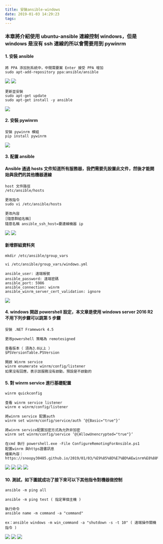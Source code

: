 ```yaml
---
title: 安裝ansible-windows
date: 2019-01-03 14:29:23
tags:
---
```


### 本章將介紹使用 ubuntu-ansible 連線控制 windows，但是 windows 是沒有 ssh 連線的所以會需要用到 pywinrm

#### 1. 安裝 ansible

```
將 PPA 添加到系統中，中間需要案 Enter 接受 PPA 增加
sudo apt-add-repository ppa:ansible/ansible
```

![ ](images/1.png)
![ ](images/2.png)

```
更新並安裝
sudo apt-get update
sudo apt-get install -y ansible
```

![ ](images/3.png)

#### 2. 安裝 pywinrm

```
安裝 pywinrm 模組
pip install pywinrm
```

![ ](images/4.png)

#### 3. 配置 ansible

#### Ansible 通過 hosts 文件知道所有服務器，我們需要先設置此文件，然後才能開始與我們的其他機器連線

```
host 文件路徑
/etc/ansible/hosts

更改指令
sudo vi /etc/ansible/hosts

更改內容
[隨意群組名稱]
隨意名稱 ansible_ssh_host=要連線機器 ip
```

![ ](images/5.png)
![ ](images/6.png)

#### 新增群組資料夾

```
mkdir /etc/ansible/group_vars

vi /etc/ansible/group_vars/windows.yml

ansible_user: 遠端帳號
ansible_password: 遠端密碼
ansible_port: 5986
ansible_connection: winrm
ansible_winrm_server_cert_validation: ignore
```

![ ](images/7.png)

#### 4. windows 開啟 powershell 設定，本文章是使用 windows server 2016 R2 不用下列步驟可以跳第 5 步驟

```
安裝 .NET Framework 4.5

更改powershell 策略為 remotesigned

查看版本（ 須為3.0以上 ）
$PSVersionTable.PSVersion

開啟 Winrm service
winrm enumerate winrm/config/listener
如果沒有回應，表示該服務沒有啟動，預設是不啟動的
```

#### 5. 對 winrm service 進行基礎配置

```
winrm quickconfig

查看 winrm service listener
winrm e winrm/config/listener

將winrm service 配置auth
winrm set winrm/config/service/auth ‘@{Basic="true"}‘

將winrm service配置加密方式為允許非加密
winrm set winrm/config/service ‘@{AllowUnencrypted="true"}‘

在cmd 執行 powershell.exe -File ConfigureRemotingForAnsible.ps1
配置winrm 與https證書訊息
檔案內容：https://snoopy30485.github.io/2019/01/03/%E9%85%8D%E7%BD%AEwinrm%E8%88%87https%E8%AD%89%E6%9B%B8%E8%A8%8A%E6%81%AF/
```

![ ](images/14.png)
![ ](images/8.png)
![ ](images/9.png)
![ ](images/10.png)

#### 10. 測試，如下圖就成功了接下來可以下其他指令對機器做控制

```
ansible -m ping all

ansible -m ping test ( 指定單個主機 )
```

```
執行命令
ansible name -m command -a "command"

ex：ansible windows -m win_command -a "shutdown -s -t 10" ( 遠端操作關機指令 )
```

![ ](images/11.png)
![ ](images/12.png)
![ ](images/13.png)